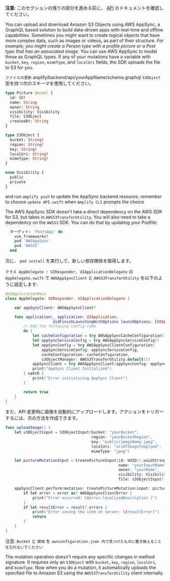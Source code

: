 **注意:** このセクションの残りの部分を進める前に、 [API](~/sdk/api/graphql.md) のドキュメントを確認してください。

You can upload and download Amazon S3 Objects using AWS AppSync, a GraphQL based solution to build data-driven apps with real-time and offline capabilities. Sometimes you might want to create logical objects that have more complex data, such as images or videos, as part of their structure.  _For example, you might create a Person type with a profile picture or a Post type that has an associated image_. You can use AWS AppSync to model these as GraphQL types. If any of your mutations have a variable with `bucket`, `key`, `region`, `mimeType`, and `localUri` fields, the SDK uploads the file to S3 for you.

`ファイルの更新` anplify/backend/api/yourAppName/schema.graphql `S3Object` 型を持つ次のスキーマを使用してください。

```graphql
type Picture @model {
  id: ID!
  name: String
  owner: String
  visibility: Visibility
  file: S3Object
  createdAt: String
}

type S3Object {
  bucket: String!
  region: String!
  key: String!
  localUri: String!
  mimeType: String!
}

enum Visibility {
  public
  private
}
```

and run `amplify push` to update the AppSync backend resource, remember to choose `update API.swift` when `Amplify CLI` prompts the choice

The AWS AppSync SDK doesn't take a direct dependency on the AWS SDK for S3, but takes in `AWSS3TransferUtility`. You will also need to take a dependency on the `AWSS3` SDK. You can do that by updating your Podfile:

```ruby
  ターゲット: 'PostsApp' do
    use_frameworks!
    pod 'AWSAppSync'
    pod 'AWSS3'
  end
```

次に、 `pod install` を実行して、新しい依存関係を取得します。

`クラス AppDelegate : UIResponder, UIApplicationDelegate` の `AppDelegate.swift` で `AWSAppSyncClient` と `AWSS3TransferUtility` を以下のように設定します:

```swift
@UIApplicationMain
class AppDelegate: UIResponder, UIApplicationDelegate {

    var appSyncClient: AWSAppSyncClient?

    func application(_ application: UIApplication, 
                     didFinishLaunchingWithOptions launchOptions: [UIApplication.LaunchOptionsKey: Any]?) -> Bool {
        // Add the following config code
        do {
            let cacheConfiguration = try AWSAppSyncCacheConfiguration()
            let appSyncServiceConfig = try AWSAppSyncServiceConfig()
            let appSyncConfig = try AWSAppSyncClientConfiguration(
                appSyncServiceConfig: appSyncServiceConfig,
                cacheConfiguration: cacheConfiguration,
                s3ObjectManager: AWSS3TransferUtility.default())
            appSyncClient = try AWSAppSyncClient(appSyncConfig: appSyncConfig)
            print("AppSync Client Initialized")
        } catch {
            print("Error initializing AppSync Client")
        }

        return true
    }
}
```

また、API 変更時に画像を自動的にアップロードします。アクションをトリガーするには、次の方法を作成できます。

```swift
func uploadImage() {
    let s3ObjectInput = S3ObjectInput(bucket: "yourBucket",
                                      region: "yourBucketRegion",
                                      key: "public/imageName.jpeg",
                                      localUri: "uriOfImageToUpload",
                                      mimeType: "jpeg")

    let pictureMutationInput = CreatePictureInput(id: UUID().uuidString,
                                                  name: "yourInputName",
                                                  owner: "yourName",
                                                  visibility: Visibility(rawValue: "public"),
                                                  file: s3ObjectInput)      

    appSyncClient.perform(mutation: CreatePictureMutation(input: pictureMutationInput)) { (result, error) in
        if let error = error as? AWSAppSyncClientError {
            print("Error occurred: \(error.localizedDescription )")
        }
        if let resultError = result?.errors {
            print("Error saving the item on server: \(resultError)")
            return
        }
    }
}            
```
注意: `Bucket` と `領域` を `awsconfiguration.json 内で見つけたものに置き換えることを忘れないでください`

The mutation operation doesn't require any specific changes in method signature. It requires only an `S3Object` with `bucket`, `key`, `region`, `localUri`, and `mimeType`. Now when you do a mutation, it automatically uploads the specified file to Amazon S3 using the `AWSS3TransferUtility` client internally.
